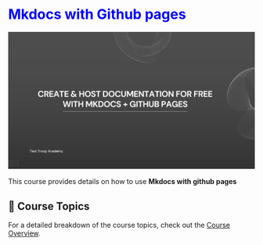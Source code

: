# <span style="color:blue">Mkdocs with Github pages</span>

![](images/Mkdocs_with_git_hub_pages.png)

This course provides details on how to use **Mkdocs with github pages** 

## 📖 Course Topics  
For a detailed breakdown of the course topics, check out the [Course Overview](course_overview.md).
